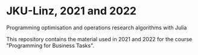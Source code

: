 # JKU-Linz, 2021 and 2022
Programming optimisation and operations research algorithms with Julia

This repository contains the material used in 2021 and 2022 for the course "Programming for Business Tasks".
